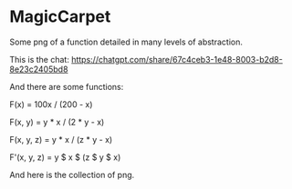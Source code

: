 # MagicCarpet
Some png of a function detailed in many levels of abstraction.

This is the chat: https://chatgpt.com/share/67c4ceb3-1e48-8003-b2d8-8e23c2405bd8

And there are some functions:

F(x) = 100x / (200 - x)

F(x, y) = y * x / (2 * y  - x)

F(x, y, z) = y * x / (z * y - x)

F'(x, y, z) = y $ x $ (z $ y $ x)

And here is the collection of png.
